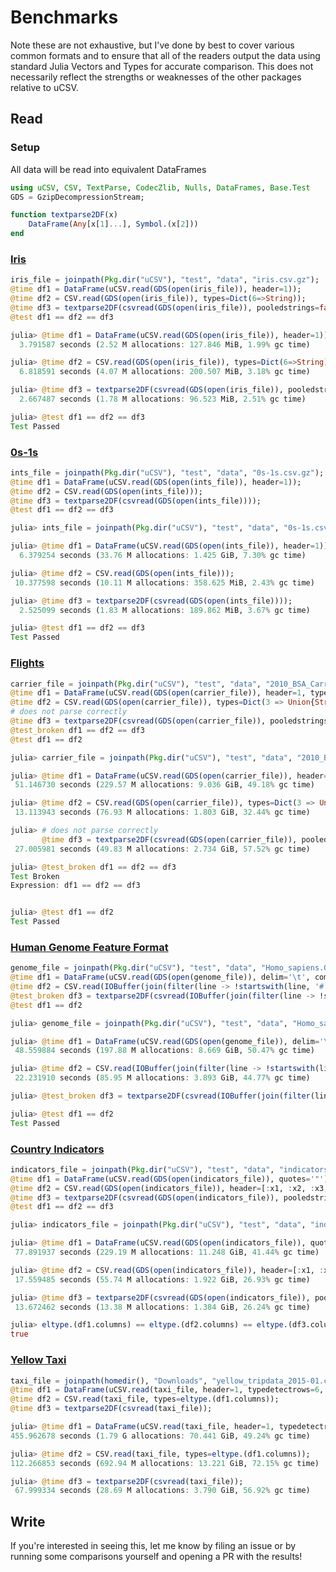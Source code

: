 # Benchmarks

Note these are not exhaustive, but I've done by best to cover various common formats and to ensure that all of the readers output the data using standard Julia Vectors and Types for accurate comparison. This does not necessarily reflect the strengths or weaknesses of the other packages relative to uCSV.

## Read

### Setup

All data will be read into equivalent DataFrames
```julia
using uCSV, CSV, TextParse, CodecZlib, Nulls, DataFrames, Base.Test
GDS = GzipDecompressionStream;

function textparse2DF(x)
    DataFrame(Any[x[1]...], Symbol.(x[2]))
end
```

### [Iris](https://github.com/cjprybol/uCSV.jl/blob/master/test/data/iris.csv.gz)
```julia
iris_file = joinpath(Pkg.dir("uCSV"), "test", "data", "iris.csv.gz");
@time df1 = DataFrame(uCSV.read(GDS(open(iris_file)), header=1));
@time df2 = CSV.read(GDS(open(iris_file)), types=Dict(6=>String));
@time df3 = textparse2DF(csvread(GDS(open(iris_file)), pooledstrings=false));
@test df1 == df2 == df3
```

```julia
julia> @time df1 = DataFrame(uCSV.read(GDS(open(iris_file)), header=1));
  3.791587 seconds (2.52 M allocations: 127.846 MiB, 1.99% gc time)

julia> @time df2 = CSV.read(GDS(open(iris_file)), types=Dict(6=>String));
  6.818591 seconds (4.07 M allocations: 200.507 MiB, 3.18% gc time)

julia> @time df3 = textparse2DF(csvread(GDS(open(iris_file)), pooledstrings=false));
  2.667487 seconds (1.78 M allocations: 96.523 MiB, 2.51% gc time)

julia> @test df1 == df2 == df3
Test Passed

```

### [0s-1s](https://github.com/cjprybol/uCSV.jl/blob/master/test/data/0s-1s.csv.gz)
```julia
ints_file = joinpath(Pkg.dir("uCSV"), "test", "data", "0s-1s.csv.gz");
@time df1 = DataFrame(uCSV.read(GDS(open(ints_file)), header=1));
@time df2 = CSV.read(GDS(open(ints_file)));
@time df3 = textparse2DF(csvread(GDS(open(ints_file))));
@test df1 == df2 == df3
```

```julia
julia> ints_file = joinpath(Pkg.dir("uCSV"), "test", "data", "0s-1s.csv.gz");

julia> @time df1 = DataFrame(uCSV.read(GDS(open(ints_file)), header=1));
  6.379254 seconds (33.76 M allocations: 1.425 GiB, 7.30% gc time)

julia> @time df2 = CSV.read(GDS(open(ints_file)));
 10.377598 seconds (10.11 M allocations: 358.625 MiB, 2.43% gc time)

julia> @time df3 = textparse2DF(csvread(GDS(open(ints_file))));
  2.525099 seconds (1.83 M allocations: 189.862 MiB, 3.67% gc time)

julia> @test df1 == df2 == df3
Test Passed

```

### [Flights](https://github.com/cjprybol/uCSV.jl/blob/master/test/data/2010_BSA_Carrier_PUF.csv.gz)
```julia
carrier_file = joinpath(Pkg.dir("uCSV"), "test", "data", "2010_BSA_Carrier_PUF.csv.gz");
@time df1 = DataFrame(uCSV.read(GDS(open(carrier_file)), header=1, typedetectrows=2, encodings=Dict{String,Any}("" => null), types=Dict(3 =>  Union{String, Null})));
@time df2 = CSV.read(GDS(open(carrier_file)), types=Dict(3 => Union{String, Null}, 4 => String, 5 => String, 8 => String));
# does not parse correctly
@time df3 = textparse2DF(csvread(GDS(open(carrier_file)), pooledstrings=false, type_detect_rows=228990, nastrings=[""]));
@test_broken df1 == df2 == df3
@test df1 == df2
```

```julia
julia> carrier_file = joinpath(Pkg.dir("uCSV"), "test", "data", "2010_BSA_Carrier_PUF.csv.gz");

julia> @time df1 = DataFrame(uCSV.read(GDS(open(carrier_file)), header=1, typedetectrows=2, encodings=Dict{String,Any}("" => null), types=Dict(3 =>  Union{String, Null})));
 51.146730 seconds (229.57 M allocations: 9.036 GiB, 49.18% gc time)

julia> @time df2 = CSV.read(GDS(open(carrier_file)), types=Dict(3 => Union{String, Null}, 4 => String, 5 => String, 8 => String));
 13.113943 seconds (76.93 M allocations: 1.803 GiB, 32.44% gc time)

julia> # does not parse correctly
       @time df3 = textparse2DF(csvread(GDS(open(carrier_file)), pooledstrings=false, type_detect_rows=228990, nastrings=[""]));
 27.005981 seconds (49.83 M allocations: 2.734 GiB, 57.52% gc time)

julia> @test_broken df1 == df2 == df3
Test Broken
Expression: df1 == df2 == df3


julia> @test df1 == df2
Test Passed
```

### [Human Genome Feature Format](https://github.com/cjprybol/uCSV.jl/blob/master/test/data/Homo_sapiens.GRCh38.90.gff3.gz)
```julia
genome_file = joinpath(Pkg.dir("uCSV"), "test", "data", "Homo_sapiens.GRCh38.90.gff3.gz");
@time df1 = DataFrame(uCSV.read(GDS(open(genome_file)), delim='\t', comment='#', types=Dict(1 => String)));
@time df2 = CSV.read(IOBuffer(join(filter(line -> !startswith(line, '#'), readlines(GDS(open(genome_file)))), '\n')), delim='\t', types=Dict(1 => String, 2 => String, 3 => String, 6 => String, 7 => String, 8 => String, 9 => String), header=[:x1, :x2, :x3, :x4, :x5, :x6, :x7, :x8, :x9]);
@test_broken df3 = textparse2DF(csvread(IOBuffer(join(filter(line -> !startswith(line, '#'), readlines(GDS(open(genome_file)))), '\n')), '\t', pooledstrings=false));
@test df1 == df2
```

```julia
julia> genome_file = joinpath(Pkg.dir("uCSV"), "test", "data", "Homo_sapiens.GRCh38.90.gff3.gz");

julia> @time df1 = DataFrame(uCSV.read(GDS(open(genome_file)), delim='\t', comment='#', types=Dict(1 => String)));
 48.559884 seconds (197.88 M allocations: 8.669 GiB, 50.47% gc time)

julia> @time df2 = CSV.read(IOBuffer(join(filter(line -> !startswith(line, '#'), readlines(GDS(open(genome_file)))), '\n')), delim='\t', types=Dict(1 => String, 2 => String, 3 => String, 6 => String, 7 => String, 8 => String, 9 => String), header=[:x1, :x2, :x3, :x4, :x5, :x6, :x7, :x8, :x9]);
 22.231910 seconds (85.95 M allocations: 3.893 GiB, 44.77% gc time)

julia> @test_broken df3 = textparse2DF(csvread(IOBuffer(join(filter(line -> !startswith(line, '#'), readlines(GDS(open(genome_file)))), '\n')), '\t', pooledstrings=false));

julia> @test df1 == df2
Test Passed

```

### [Country Indicators](https://github.com/cjprybol/uCSV.jl/blob/master/test/data/indicators.csv.gz)
```julia
indicators_file = joinpath(Pkg.dir("uCSV"), "test", "data", "indicators.csv.gz");
@time df1 = DataFrame(uCSV.read(GDS(open(indicators_file)), quotes='"'));
@time df2 = CSV.read(GDS(open(indicators_file)), header=[:x1, :x2, :x3, :x4, :x5, :x6], types=Dict(1 => String, 2 => String, 3 => String, 4 => String));
@time df3 = textparse2DF(csvread(GDS(open(indicators_file)), pooledstrings=false, header_exists=false, colnames=[:x1, :x2, :x3, :x4, :x5, :x6]));
@test df1 == df2 == df3
```

```julia
julia> indicators_file = joinpath(Pkg.dir("uCSV"), "test", "data", "indicators.csv.gz");

julia> @time df1 = DataFrame(uCSV.read(GDS(open(indicators_file)), quotes='"'));
 77.891937 seconds (229.19 M allocations: 11.248 GiB, 41.44% gc time)

julia> @time df2 = CSV.read(GDS(open(indicators_file)), header=[:x1, :x2, :x3, :x4, :x5, :x6], types=Dict(1 => String, 2 => String, 3 => String, 4 => String));
 17.559485 seconds (55.74 M allocations: 1.922 GiB, 26.93% gc time)

julia> @time df3 = textparse2DF(csvread(GDS(open(indicators_file)), pooledstrings=false, header_exists=false, colnames=[:x1, :x2, :x3, :x4, :x5, :x6]));
 13.672462 seconds (13.38 M allocations: 1.384 GiB, 26.24% gc time)

julia> eltype.(df1.columns) == eltype.(df2.columns) == eltype.(df3.columns)
true

```

### [Yellow Taxi](https://s3.amazonaws.com/nyc-tlc/trip+data/yellow_tripdata_2015-01.csv)
```julia
taxi_file = joinpath(homedir(), "Downloads", "yellow_tripdata_2015-01.csv");
@time df1 = DataFrame(uCSV.read(taxi_file, header=1, typedetectrows=6, types=Dict(18=>Union{Float64, Null}), encodings=Dict{String,Any}("" => null)));
@time df2 = CSV.read(taxi_file, types=eltype.(df1.columns));
@time df3 = textparse2DF(csvread(taxi_file));
```

```julia
julia> @time df1 = DataFrame(uCSV.read(taxi_file, header=1, typedetectrows=6, types=Dict(18=>Union{Float64, Null}), encodings=Dict{String,Any}("" => null)));
455.962678 seconds (1.79 G allocations: 70.441 GiB, 49.24% gc time)

julia> @time df2 = CSV.read(taxi_file, types=eltype.(df1.columns));
112.266853 seconds (692.94 M allocations: 13.221 GiB, 72.15% gc time)

julia> @time df3 = textparse2DF(csvread(taxi_file));
 67.999334 seconds (28.69 M allocations: 3.790 GiB, 56.92% gc time)

```

## Write

If you're interested in seeing this, let me know by filing an issue or by running some comparisons yourself and opening a PR with the results!

